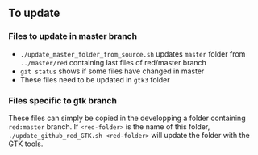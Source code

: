 ## To update

### Files to update in master branch

* `./update_master_folder_from_source.sh` updates `master` folder from `../master/red` containing last files of red/master branch
* `git status` shows if some files have changed in master
* These files need to be updated in `gtk3` folder

### Files specific to gtk branch

These files can simply be copied in the developping a folder containing `red:master` branch. If `<red-folder>` is the name of this folder, `./update_github_red_GTK.sh <red-folder>` will update the folder with the GTK tools.


